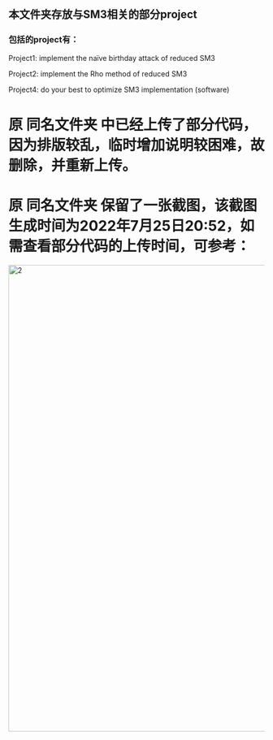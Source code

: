 ## 本文件夹存放与SM3相关的部分project

### 包括的project有：

Project1: implement the naïve birthday attack of reduced SM3

Project2: implement the Rho method of reduced SM3

Project4: do your best to optimize SM3 implementation (software)

# 原 同名文件夹 中已经上传了部分代码，因为排版较乱，临时增加说明较困难，故删除，并重新上传。

# 原 同名文件夹 保留了一张截图，该截图生成时间为2022年7月25日20:52，如需查看部分代码的上传时间，可参考：
<img width="919" alt="2" src="https://user-images.githubusercontent.com/105582476/180782300-6718014b-6497-459d-aa46-12c1fcd1c814.png">
